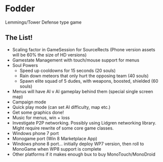 Fodder
======

Lemmings/Tower Defense type game


The List!
---------

- Scaling factor in GameSession for SourceRects (Phone version assets will be 60% the size of HD versions)
- Gamestate Management with touch/mouse support for menus
- Soul Powers
  - Speed up cooldowns for 15 seconds (20 souls)
  - Rain down meteors that only hurt the opposing team (40 souls)
  - Spawn elite squad of 5 dudes, with weapons, boosted, shielded (60 souls)
- Menus will have AI v AI gameplay behind them (special single screen map)
- Campaign mode
- Quick play mode (can set AI difficulty, map etc.)
- Get some graphics done!
- Music for menus, win + loss
- Investigate P2P networking. Possibly using Lidgren networking library. Might require rewrite of some core game classes.
- Windows phone 7 port
- Monogame port (Win 8 Marketplace App)
- Windows phone 8 port... initially deploy WP7 version, then roll to MonoGame when WP8 support is complete
- Other platforms if it makes enough bux to buy MonoTouch/MonoDroid 